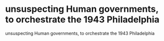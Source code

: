 # unsuspecting Human governments, to orchestrate the 1943 Philadelphia

unsuspecting Human governments, to orchestrate the 1943 Philadelphia